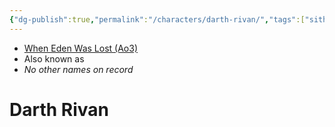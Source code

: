 ```yaml
---
{"dg-publish":true,"permalink":"/characters/darth-rivan/","tags":["sith","forcesensitive","unfinished"],"noteIcon":"saber1"}
---
```


- [When Eden Was Lost (Ao3)](https://archiveofourown.org/works/19334440/chapters/45992584)
- Also known as 
- *No other names on record*
# Darth Rivan







